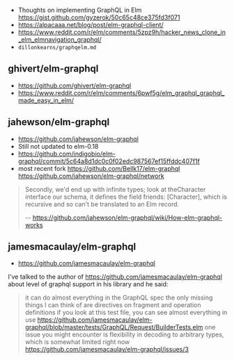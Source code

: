 - Thoughts on implementing GraphQL in Elm https://gist.github.com/gyzerok/50c65c48ce375fd3f071
- https://alpacaaa.net/blog/post/elm-graphql-client/
- https://www.reddit.com/r/elm/comments/5zpz9h/hacker_news_clone_in_elm_elmnavigation_graphql/
- `dillonkearns/graphqelm.md`

## ghivert/elm-graphql

- https://github.com/ghivert/elm-graphql
- https://www.reddit.com/r/elm/comments/6pwf5g/elm_graphql_graphql_made_easy_in_elm/

## jahewson/elm-graphql

- https://github.com/jahewson/elm-graphql
- Still not updated to elm-0.18
- https://github.com/indigobio/elm-graphql/commit/5c64a8d1dc0c0f02edc987567ef15ffddc407f1f
- most recent fork https://github.com/Bellk17/elm-graphql https://github.com/jahewson/elm-graphql/network

>Secondly, we'd end up with infinite types; look at theCharacter interface our schema, it defines the field friends: [Character], which is recursive and so can't be translated to an Elm record.
>
>-- https://github.com/jahewson/elm-graphql/wiki/How-elm-graphql-works

## jamesmacaulay/elm-graphql

- https://github.com/jamesmacaulay/elm-graphql

I've talked to the author of https://github.com/jamesmacaulay/elm-graphql
about level of graphql support in his library and he said:

>it can do almost everything in the GraphQL spec
>the only missing things I can think of are directives on fragment and operation definitions
>if you look at this test file, you can see almost everything in use https://github.com/jamesmacaulay/elm-graphql/blob/master/tests/GraphQL/Request/BuilderTests.elm
>one issue you might encounter is flexibility in decoding to arbitrary types, which is somewhat limited right now https://github.com/jamesmacaulay/elm-graphql/issues/3
